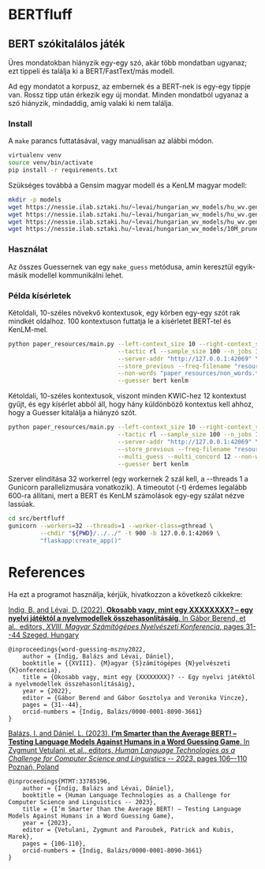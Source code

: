 # BERTfluff

## BERT szókitalálos játék

Üres mondatokban hiányzik egy-egy szó, akár több mondatban ugyanaz; ezt tippeli és találja ki a BERT/FastText/más modell.

Ad egy mondatot a korpusz, az embernek és a BERT-nek is egy-egy tippje van. Rossz tipp után érkezik egy új mondat.
Minden mondatból ugyanaz a szó hiányzik, mindaddig, amíg valaki ki nem találja.

### Install

A `make` parancs futtatásával, vagy manuálisan az alábbi módon.

```bash
virtualenv venv
source venv/bin/activate
pip install -r requirements.txt
```

Szükséges továbbá a Gensim magyar modell és a KenLM magyar modell:

```bash
mkdir -p models
wget https://nessie.ilab.sztaki.hu/~levai/hungarian_wv_models/hu_wv.gensim
wget https://nessie.ilab.sztaki.hu/~levai/hungarian_wv_models/hu_wv.gensim.syn1neg.npy
wget https://nessie.ilab.sztaki.hu/~levai/hungarian_wv_models/hu_wv.gensim.wv.vectors.npy
wget https://nessie.ilab.sztaki.hu/~levai/hungarian_wv_models/10M_pruned.bin
```

### Használat

Az összes Guessernek van egy `make_guess` metódusa, amin keresztül egyik-másik modellel kommunikálni lehet.

### Példa kísérletek

Kétoldali, 10-széles növekvő kontextusok, egy körben egy-egy szót rak mindkét oldalhoz. 
100 kontextuson futtatja le a kísérletet BERT-tel és KenLM-mel.
```bash
python paper_resources/main.py --left-context_size 10 --right-context_size 10 \
                               --tactic rl --sample_size 100 --n_jobs 1 \
                               --server-addr "http://127.0.0.1:42069" \
                               --store_previous --freq-filename "resources/webcorp_2_freqs.tsv" \
                               --non-words "paper_resources/non_words.txt" \
                               --guesser bert kenlm
```

Kétoldali, 10-széles kontextusok, viszont minden KWIC-hez 12 kontextust gyűjt, 
és egy kísérlet abból áll, hogy hány küldönböző kontextus kell ahhoz, hogy a Guesser kitalálja a hiányzó szót. 

```bash
python paper_resources/main.py --left-context_size 10 --right-context_size 10 \
                               --tactic rl --sample_size 100 --n_jobs 1 \
                               --server-addr "http://127.0.0.1:42069" \
                               --store_previous --freq-filename "resources/webcorp_2_freqs.tsv" \
                               --multi_guess --multi_concord 12 --non-words "paper_resources/non_words.txt" \
                               --guesser bert kenlm
```

Szerver elindítása 32 workerrel (egy workernek 2 szál kell, a --threads 1 a Gunicorn parallelizmusára vonatkozik).
A timeoutot (-t) érdemes legalább 600-ra állítani, mert a BERT és KenLM számolások egy-egy szálat nézve lassúak.
```bash
cd src/bertfluff
gunicorn --workers=32 --threads=1 --worker-class=gthread \
         --chdir "${PWD}/../../" -t 900 -b 127.0.0.1:42069 \
         "flaskapp:create_app()" 
```

# References

Ha ezt a programot használja, kérjük, hivatkozzon a következő cikkekre:

[Indig, B. and Lévai, D. (2022). __Okosabb vagy, mint egy XXXXXXXX? – egy nyelvi játéktól a nyelvmodellek összehasonlı́tásáig__. In Gábor Berend, et al., editors, _XVIII. Magyar Számı́tógépes Nyelvészeti Konferencia_, pages 31--44 Szeged, Hungary](https://rgai.inf.u-szeged.hu/sites/rgai.inf.u-szeged.hu/files/mszny2022.pdf)

```
@inproceedings{word-guessing-mszny2022,
    author = {Indig, Balázs and Lévai, Dániel},
    booktitle = {{XVIII}. {M}agyar {S}zámítógépes {N}yelvészeti {K}onferencia},
    title = {Okosabb vagy, mint egy {XXXXXXXX}? -- Egy nyelvi játéktól a nyelvmodellek összehasonlításáig},
    year = {2022},
    editor = {Gábor Berend and Gábor Gosztolya and Veronika Vincze},
    pages = {31--44},
    orcid-numbers = {Indig, Balázs/0000-0001-8090-3661}
}
```

[Balázs, I. and Dániel, L. (2023). __I’m Smarter than the Average BERT! – Testing Language Models Against Humans in a Word Guessing Game__. In Zygmunt Vetulani, et al., editors, _Human Language Technologies as a Challenge for Computer Science and Linguistics -- 2023_. pages 106–-110 Poznań, Poland](http://ltc.amu.edu.pl/)

```
@inproceedings{MTMT:33785196,
	author = {Indig, Balázs and Lévai, Dániel},
	booktitle = {Human Language Technologies as a Challenge for Computer Science and Linguistics -- 2023},
	title = {I’m Smarter than the Average BERT! – Testing Language Models Against Humans in a Word Guessing Game},
	year = {2023},
    editor = {Vetulani, Zygmunt and Paroubek, Patrick and Kubis, Marek},
	pages = {106-110},
	orcid-numbers = {Indig, Balázs/0000-0001-8090-3661}
}
```

